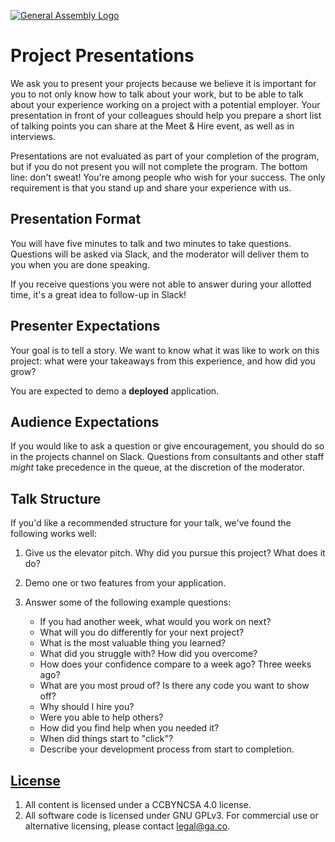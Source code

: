 [![General Assembly Logo](https://camo.githubusercontent.com/1a91b05b8f4d44b5bbfb83abac2b0996d8e26c92/687474703a2f2f692e696d6775722e636f6d2f6b6538555354712e706e67)](https://generalassemb.ly/education/web-development-immersive)

# Project Presentations

We ask you to present your projects because we believe it is important for you
to not only know how to talk about your work, but to be able to talk about your
experience working on a project with a potential employer. Your presentation in
front of your colleagues should help you prepare a short list of talking points
you can share at the Meet & Hire event, as well as in interviews.

Presentations are not evaluated as part of your completion of the program, but
if you do not present you will not complete the program. The bottom line: don't
sweat! You're among people who wish for your success. The only requirement is
that you stand up and share your experience with us.

## Presentation Format

You will have five minutes to talk and two minutes to take questions. Questions
will be asked via Slack, and the moderator will deliver them to you when you are
done speaking.

If you receive questions you were not able to answer during your allotted time,
it's a great idea to follow-up in Slack!

## Presenter Expectations

Your goal is to tell a story. We want to know what it was like to work on this
project: what were your takeaways from this experience, and how did you grow?

You are expected to demo a **deployed** application.

## Audience Expectations

If you would like to ask a question or give encouragement, you should do so in
the projects channel on Slack. Questions from consultants and other staff
*might* take precedence in the queue, at the discretion of the moderator.

## Talk Structure

If you'd like a recommended structure for your talk, we've found the following
works well:

1.  Give us the elevator pitch. Why did you pursue this project? What does it
    do?
1.  Demo one or two features from your application.
1.  Answer some of the following example questions:

    -   If you had another week, what would you work on next?
    -   What will you do differently for your next project?
    -   What is the most valuable thing you learned?
    -   What did you struggle with? How did you overcome?
    -   How does your confidence compare to a week ago? Three weeks ago?
    -   What are you most proud of? Is there any code you want to show off?
    -   Why should I hire you?
    -   Were you able to help others?
    -   How did you find help when you needed it?
    -   When did things start to "click"?
    -   Describe your development process from start to completion.

## [License](LICENSE)

1.  All content is licensed under a CC­BY­NC­SA 4.0 license.
1.  All software code is licensed under GNU GPLv3. For commercial use or
    alternative licensing, please contact legal@ga.co.
